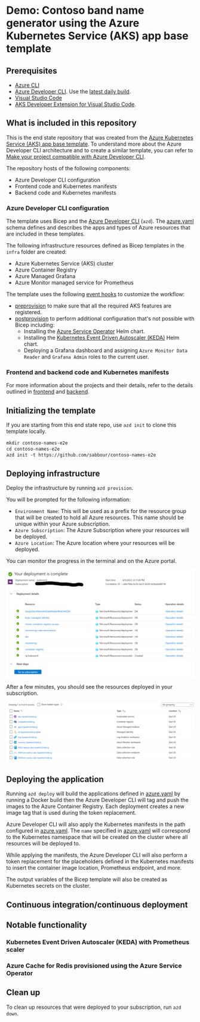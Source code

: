 # Demo: Contoso band name generator using the Azure Kubernetes Service (AKS) app base template

## Prerequisites

- [Azure CLI](https://learn.microsoft.com/cli/azure/install-azure-cli)
- [Azure Developer CLI](https://learn.microsoft.com/azure/developer/azure-developer-cli/install-azd). Use the [latest daily build](https://github.com/Azure/azure-dev).
- [Visual Studio Code](https://code.visualstudio.com/download)
- [AKS Developer Extension for Visual Studio Code](https://marketplace.visualstudio.com/items?itemName=ms-kubernetes-tools.aks-devx-tools).

## What is included in this repository

This is the end state repository that was created from the [Azure Kubernetes Service (AKS) app base template](https://github.com/sabbour/aks-app-base-template). To understand more about the Azure Developer CLI architecture and to create a similar template, you can refer to [Make your project compatible with Azure Developer CLI](https://learn.microsoft.com/en-us/azure/developer/azure-developer-cli/make-azd-compatible?pivots=azd-create).

The repository hosts of the following components:

- Azure Developer CLI configuration
- Frontend code and Kubernetes manifests
- Backend code and Kubernetes manifests

### Azure Developer CLI configuration

The template uses Bicep and the [Azure Developer CLI](https://learn.microsoft.com/azure/developer/azure-developer-cli/overview) (`azd`). The [azure.yaml](./azure.yaml) schema defines and describes the apps and types of Azure resources that are included in these templates.

The following infrastructure resources defined as Bicep templates in the `infra` folder are created:
- Azure Kubernetes Service (AKS) cluster
- Azure Container Registry
- Azure Managed Grafana
- Azure Monitor managed service for Prometheus

The template uses the following [event hooks](https://learn.microsoft.com/azure/developer/azure-developer-cli/azd-extensibility) to customize the workflow:

- [preprovision](./infra/azd-hooks/preprovision.sh) to make sure that all the required AKS features are registered.
- [postprovision](./infra/azd-hooks/postprovision.sh) to perform additional configuration that's not possible with Bicep including:
  - Installing the [Azure Service Operator](https://azure.github.io/azure-service-operator/) Helm chart.
  - Installing the [Kubernetes Event Driven Autoscaler (KEDA)](https://keda.sh) Helm chart.
  - Deploying a Grafana dashboard and assigning `Azure Monitor Data Reader` and `Grafana Admin` roles to the current user.

### Frontend and backend code and Kubernetes manifests

For more information about the projects and their details, refer to the details outlined in [frontend](./src/frontend/README.md) and [backend](./src/backend/README.md).

## Initializing the template

If you are starting from this end state repo, use `azd init` to clone this template locally.

```
mkdir contoso-names-e2e
cd contoso-names-e2e
azd init -t https://github.com/sabbour/contoso-names-e2e
```

## Deploying infrastructure

Deploy the infrastructure by running `azd provision`.

You will be prompted for the following information:

- `Environment Name`: This will be used as a prefix for the resource group that will be created to hold all Azure resources. This name should be unique within your Azure subscription.
- `Azure Subscription`: The Azure Subscription where your resources will be deployed.
- `Azure Location`: The Azure location where your resources will be deployed.

You can monitor the progress in the terminal and on the Azure portal.

![Deployments](images/deployments.png)

After a few minutes, you should see the resources deployed in your subscription.

![Resources](images/resources.png)

## Deploying the application

Running `azd deploy` will build the applications defined in [azure.yaml](./azure.yaml) by running a Docker build then the Azure Developer CLI will tag and push the images to the Azure Container Registry. Each deployment creates a new image tag that is used during the token replacement.

Azure Developer CLI will also apply the Kubernetes manifests in the path configured in [azure.yaml](./azure.yaml). The `name` specified in [azure.yaml](./azure.yaml) will correspond to the Kubernetes namespace that will be created on the cluster where all resources will be deployed to. 

While applying the manifests, the Azure Developer CLI will also perform a token replacement for the placeholders defined in the Kubernetes manifests to insert the container image location, Prometheus endpoint, and more.

The output variables of the Bicep template will also be created as Kubernetes secrets on the cluster.

## Continuous integration/continuous deployment

## Notable functionality

### Kubernetes Event Driven Autoscaler (KEDA) with Prometheus scaler


### Azure Cache for Redis provisioned using the Azure Service Operator

## Clean up

To clean up resources that were deployed to your subscription, run `azd down`.